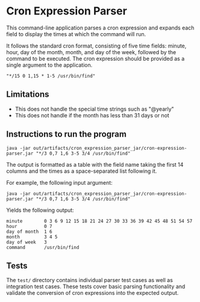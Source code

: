 # Cron Expression Parser

This command-line application parses a cron expression and expands each field to display the times at which the command will run.

It follows the standard cron format, consisting of five time fields: minute, hour, day of the month, month, and day of the week, followed by the command to be executed. The cron expression should be provided as a single argument to the application.

```"*/15 0 1,15 * 1-5 /usr/bin/find"```



## Limitations
- This does not handle the special time strings such as "@yearly"
- This does not handle if the month has less than 31 days or not

## Instructions to run the program
```
java -jar out/artifacts/cron_expression_parser_jar/cron-expression-parser.jar "*/3 0,7 1,6 3-5 3/4 /usr/bin/find"
```

The output is formatted as a table with the field name taking the first 14 columns and
the times as a space-separated list following it.

For example, the following input argument:

```java -jar out/artifacts/cron_expression_parser_jar/cron-expression-parser.jar "*/3 0,7 1,6 3-5 3/4 /usr/bin/find"```

Yields the following output:

```
minute        0 3 6 9 12 15 18 21 24 27 30 33 36 39 42 45 48 51 54 57
hour          0 7
day of month  1 6
month         3 4 5
day of week   3
command       /usr/bin/find

```

## Tests
The `test/` directory contains individual parser test cases as well as integration test cases. These tests cover basic parsing functionality and validate the conversion of cron expressions into the expected output. 

